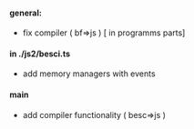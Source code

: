 #### general:

- fix compiler ( bf=>js ) [ in programms parts]

#### in ./js2/besci.ts

- add memory managers with events

#### main

- add compiler functionality ( besc=>js )
